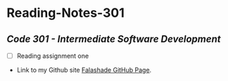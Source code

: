 # **Reading-Notes-301**

## *Code 301 - Intermediate Software Development*

- [ ]   Reading assignment one


- Link to my Github site [Falashade GitHub Page](https://github.com/falashadegreene).



